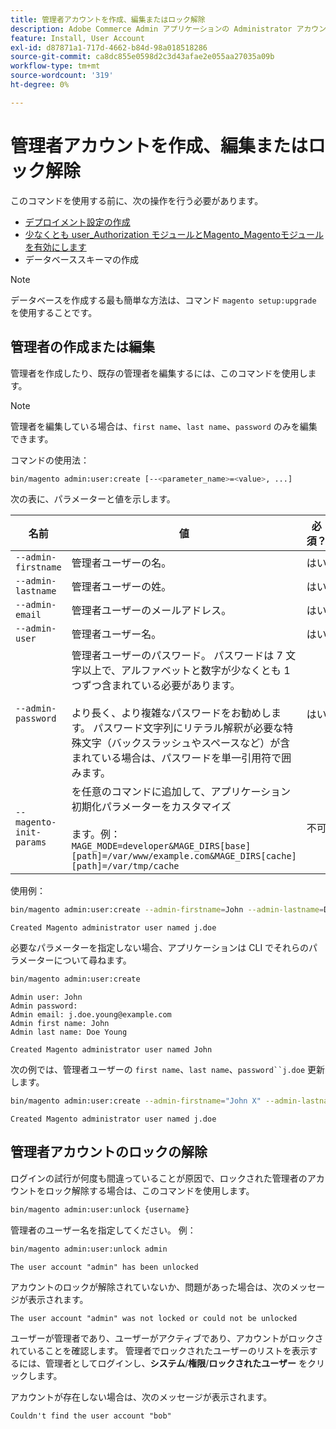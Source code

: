 ```yaml
---
title: 管理者アカウントを作成、編集またはロック解除
description: Adobe Commerce Admin アプリケーションの Administrator アカウントを管理するには、次の手順に従います。
feature: Install, User Account
exl-id: d87871a1-717d-4662-b84d-98a018518286
source-git-commit: ca8dc855e0598d2c3d43afae2e055aa27035a09b
workflow-type: tm+mt
source-wordcount: '319'
ht-degree: 0%

---
```


# 管理者アカウントを作成、編集またはロック解除

このコマンドを使用する前に、次の操作を行う必要があります。

- [デプロイメント設定の作成](deployment.md)
- [少なくとも user_Authorization モジュールとMagento_Magentoモジュールを有効にします](manage-modules.md)
- データベーススキーマの作成

>[!NOTE]
>
>データベースを作成する最も簡単な方法は、コマンド `magento setup:upgrade` を使用することです。

## 管理者の作成または編集

管理者を作成したり、既存の管理者を編集するには、このコマンドを使用します。

>[!NOTE]
>
>管理者を編集している場合は、`first name`、`last name`、`password` のみを編集できます。

コマンドの使用法：

```bash
bin/magento admin:user:create [--<parameter_name>=<value>, ...]
```

次の表に、パラメーターと値を示します。

| 名前 | 値 | 必須？ |
|--- |--- |--- |
| `--admin-firstname` | 管理者ユーザーの名。 | はい |
| `--admin-lastname` | 管理者ユーザーの姓。 | はい |
| `--admin-email` | 管理者ユーザーのメールアドレス。 | はい |
| `--admin-user` | 管理者ユーザー名。 | はい |
| `--admin-password` | 管理者ユーザーのパスワード。 パスワードは 7 文字以上で、アルファベットと数字が少なくとも 1 つずつ含まれている必要があります。 <br><br> より長く、より複雑なパスワードをお勧めします。 パスワード文字列にリテラル解釈が必要な特殊文字（バックスラッシュやスペースなど）が含まれている場合は、パスワードを単一引用符で囲みます。 | はい |
| `--magento-init-params` | を任意のコマンドに追加して、アプリケーション初期化パラメーターをカスタマイズ <br/><br/> ます。例：`MAGE_MODE=developer&MAGE_DIRS[base][path]=/var/www/example.com&MAGE_DIRS[cache][path]=/var/tmp/cache` | 不可 |

使用例：

```bash
bin/magento admin:user:create --admin-firstname=John --admin-lastname=Doe --admin-email=j.doe@example.com --admin-user=j.doe --admin-password=A0b9%t3g
```

```
Created Magento administrator user named j.doe
```

必要なパラメーターを指定しない場合、アプリケーションは CLI でそれらのパラメーターについて尋ねます。

```bash
bin/magento admin:user:create
```

```
Admin user: John
Admin password:
Admin email: j.doe.young@example.com
Admin first name: John
Admin last name: Doe Young
```

```
Created Magento administrator user named John
```

次の例では、管理者ユーザーの `first name`、`last name`、`password``j.doe` 更新します。

```bash
bin/magento admin:user:create --admin-firstname="John X" --admin-lastname="Doe X" --admin-email=j.doe@example.com --admin-user=j.doe --admin-password=A1234567
```

```
Created Magento administrator user named j.doe
```

## 管理者アカウントのロックの解除

ログインの試行が何度も間違っていることが原因で、ロックされた管理者のアカウントをロック解除する場合は、このコマンドを使用します。

```bash
bin/magento admin:user:unlock {username}
```

管理者のユーザー名を指定してください。 例：

```bash
bin/magento admin:user:unlock admin
```

```
The user account "admin" has been unlocked
```

アカウントのロックが解除されていないか、問題があった場合は、次のメッセージが表示されます。

```
The user account "admin" was not locked or could not be unlocked
```

ユーザーが管理者であり、ユーザーがアクティブであり、アカウントがロックされていることを確認します。 管理者でロックされたユーザーのリストを表示するには、管理者としてログインし、**システム**/**権限**/**ロックされたユーザー** をクリックします。

アカウントが存在しない場合は、次のメッセージが表示されます。

```
Couldn't find the user account "bob"
```
